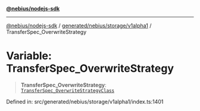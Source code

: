 [**@nebius/nodejs-sdk**](../../../../../README.md)

---

[@nebius/nodejs-sdk](../../../../../README.md) / [generated/nebius/storage/v1alpha1](../README.md) / TransferSpec_OverwriteStrategy

# Variable: TransferSpec_OverwriteStrategy

> **TransferSpec_OverwriteStrategy**: [`TransferSpec_OverwriteStrategyClass`](../type-aliases/TransferSpec_OverwriteStrategyClass.md)

Defined in: src/generated/nebius/storage/v1alpha1/index.ts:1401
